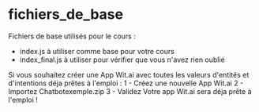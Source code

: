 # fichiers_de_base
Fichiers de base utilisés pour le cours :
- index.js à utiliser comme base pour votre cours
- index_final.js à utiliser pour vérifier que vous n'avez rien oublié

Si vous souhaitez créer une App Wit.ai avec toutes les valeurs d'entités et d'intentions déja prêtes à l'emploi : 
1 - Créez une nouvelle App Wit.ai
2 - Importez Chatbotexemple.zip
3 - Validez
Votre app Wit.ai sera déja prête à l'emploi !
